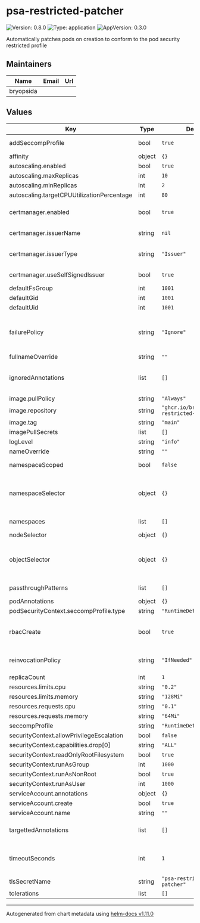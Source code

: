 # psa-restricted-patcher

![Version: 0.8.0](https://img.shields.io/badge/Version-0.8.0-informational?style=flat-square) ![Type: application](https://img.shields.io/badge/Type-application-informational?style=flat-square) ![AppVersion: 0.3.0](https://img.shields.io/badge/AppVersion-0.3.0-informational?style=flat-square)

Automatically patches pods on creation to conform to the pod security restricted profile

## Maintainers

| Name | Email | Url |
| ---- | ------ | --- |
| bryopsida |  |  |

## Values

| Key | Type | Default | Description |
|-----|------|---------|-------------|
| addSeccompProfile | bool | `true` | Toggle adding seccompProfile into the pod.securityContext |
| affinity | object | `{}` |  |
| autoscaling.enabled | bool | `true` |  |
| autoscaling.maxReplicas | int | `10` |  |
| autoscaling.minReplicas | int | `2` |  |
| autoscaling.targetCPUUtilizationPercentage | int | `80` |  |
| certmanager.enabled | bool | `true` | enable using cert manager to issue a TLS certificate, if this is not enabled you must manage your own TLS secret |
| certmanager.issuerName | string | `nil` | When not using useSelfSignedIssuer, specify the issuer name |
| certmanager.issuerType | string | `"Issuer"` | When not using the self packaged/managed option from useSelfSignedIssuer, specify the IssuerType |
| certmanager.useSelfSignedIssuer | bool | `true` | Use a self signed issuer managed by this helm release |
| defaultFsGroup | int | `1001` | the default FS Groupd ID |
| defaultGid | int | `1001` | The default Groupd ID |
| defaultUid | int | `1001` | The default UID |
| failurePolicy | string | `"Ignore"` | Control the fail open or closed behavior, default is ignore to avoid breaking a cluster, this hook is intended to automatically patch to conform to the restricted security policy, the security policy is the actual gate |
| fullnameOverride | string | `""` |  |
| ignoredAnnotations | list | `[]` | provide an array of maps of annotations that when present on a pod, patcher will ignore mutating pod, if empty it will not ignore any pods |
| image.pullPolicy | string | `"Always"` |  |
| image.repository | string | `"ghcr.io/bryopsida/psa-restricted-patcher"` |  |
| image.tag | string | `"main"` |  |
| imagePullSecrets | list | `[]` |  |
| logLevel | string | `"info"` |  |
| nameOverride | string | `""` |  |
| namespaceScoped | bool | `false` | If true, scopes the webhook to the namespace the webhook is deployed. |
| namespaceSelector | object | `{}` | Optional namespace selector: https://kubernetes.io/docs/reference/access-authn-authz/extensible-admission-controllers/#matching-requests-namespaceselector |
| namespaces | list | `[]` | The namespaces to automatically patch, if empty it will patch all namespaces |
| nodeSelector | object | `{}` |  |
| objectSelector | object | `{}` | Optional object selector: https://kubernetes.io/docs/reference/access-authn-authz/extensible-admission-controllers/#matching-requests-objectselector |
| passthroughPatterns | list | `[]` | A list of regex patterns, that if matched, the pod passes through untouched  |
| podAnnotations | object | `{}` |  |
| podSecurityContext.seccompProfile.type | string | `"RuntimeDefault"` |  |
| rbacCreate | bool | `true` | Create the RBAC rules and bindings to allow the webhook to update the caBundle value, this is needed to handle rotations, if disabled you can provide your own bindings |
| reinvocationPolicy | string | `"IfNeeded"` | ReinvocationPolicy can be Never or IfNeeded, this hook operates in a idempotent manner so IfNeeded is the default. |
| replicaCount | int | `1` |  |
| resources.limits.cpu | string | `"0.2"` |  |
| resources.limits.memory | string | `"128Mi"` |  |
| resources.requests.cpu | string | `"0.1"` |  |
| resources.requests.memory | string | `"64Mi"` |  |
| seccompProfile | string | `"RuntimeDefault"` | The seccompProfile to set for type |
| securityContext.allowPrivilegeEscalation | bool | `false` |  |
| securityContext.capabilities.drop[0] | string | `"ALL"` |  |
| securityContext.readOnlyRootFilesystem | bool | `true` |  |
| securityContext.runAsGroup | int | `1000` |  |
| securityContext.runAsNonRoot | bool | `true` |  |
| securityContext.runAsUser | int | `1000` |  |
| serviceAccount.annotations | object | `{}` |  |
| serviceAccount.create | bool | `true` |  |
| serviceAccount.name | string | `""` |  |
| targettedAnnotations | list | `[]` | provide an array of maps of annotations that when present on a pod, patcher will mutate pod, if empty it will mutate all pods |
| timeoutSeconds | int | `1` | amount of time to allot for the hook to respond, if failurePolicy is set to ignore the request will go through without modifying the resource |
| tlsSecretName | string | `"psa-restricted-patcher"` |  |
| tolerations | list | `[]` |  |

----------------------------------------------
Autogenerated from chart metadata using [helm-docs v1.11.0](https://github.com/norwoodj/helm-docs/releases/v1.11.0)
